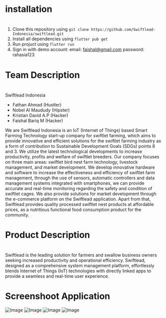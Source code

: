 # installation
#
1. Clone this repository using `git clone https://github.com/Swiftlead-Indonesia/swiftlead.git`
2. Install all dependencies using `flutter pub get`
3. Run projuct using `flutter run`
4. Sign in with demo account:
    email: faishal@gmail.com
    password: rahasia123


# Team Description
#

Swiftlead Indonesia
- Fathan Ahmad (Hustler)
- Nobel Al Maududy (Hipster)
- Kristian David A.P (Hacker)
- Faishal Bariq M (Hacker)

We are Swiftlead Indonesia is an IoT (Internet of Things) based Smart Farming Technology start-up company for swiftlet farming, which aims to provide innovative and efficient solutions for the swiftlet farming industry as a form of contribution to Sustainable Development Goals (SDGs) points 8 and 3. We utilize the latest technological developments to increase productivity, profits and welfare of swiftlet breeders. Our company focuses on three main areas: swiftlet bird nest farm technology, livestock management, and market development. We develop innovative hardware and software to increase the effectiveness and efficiency of swiftlet farm management, through the use of sensors, automatic controllers and data management systems integrated with smartphones, we can provide accurate and real-time monitoring regarding the safety and condition of swiftlet cages. We also provide solutions for market development through the e-commerce platform on the Swiftlead application. Apart from that, Swiftlead provides quality processed swiftlet nest products at affordable prices, as a nutritious functional food consumption product for the community.

# Product Description
#

Swiftlead is the leading solution for farmers and swallow business owners seeking increased productivity and operational efficiency. Swiftlead, designed as a comprehensive system management platform, effortlessly blends Internet of Things (IoT) technologies with directly linked apps to provide a seamless and real-time user experience.

# Screenshoot Application
![Image](https://i.ibb.co/sPWRLY9/Screenshot-2024-01-12-22-25-46-686-com-example-swiftlead.jpg)
![Image](https://i.ibb.co/Qd2sgbL/Screenshot-2024-01-12-22-25-41-514-com-example-swiftlead.jpg)
![Image](https://i.ibb.co/nbt9Hc2/Screenshot-2024-01-12-22-25-18-652-com-example-swiftlead.jpg)
![Image](https://i.ibb.co/TLbFJCy/Screenshot-2024-01-12-22-25-33-794-com-example-swiftlead.jpg)
